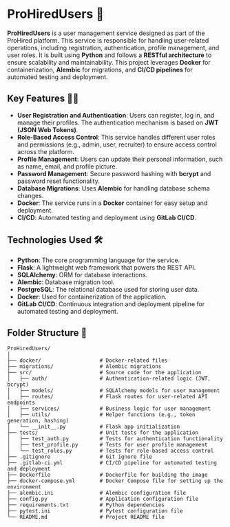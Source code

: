 # ProHiredUsers 🚀

**ProHiredUsers** is a user management service designed as part of the ProHired platform. This service is responsible for handling user-related operations, including registration, authentication, profile management, and user roles. It is built using **Python** and follows a **RESTful architecture** to ensure scalability and maintainability. This project leverages **Docker** for containerization, **Alembic** for migrations, and **CI/CD pipelines** for automated testing and deployment.

## Key Features 🔑✨

- **User Registration and Authentication**: Users can register, log in, and manage their profiles. The authentication mechanism is based on **JWT (JSON Web Tokens)**.
- **Role-Based Access Control**: This service handles different user roles and permissions (e.g., admin, user, recruiter) to ensure access control across the platform.
- **Profile Management**: Users can update their personal information, such as name, email, and profile picture.
- **Password Management**: Secure password hashing with **bcrypt** and password reset functionality.
- **Database Migrations**: Uses **Alembic** for handling database schema changes.
- **Docker**: The service runs in a **Docker** container for easy setup and deployment.
- **CI/CD**: Automated testing and deployment using **GitLab CI/CD**.

## Technologies Used 🛠️

- **Python**: The core programming language for the service.
- **Flask**: A lightweight web framework that powers the REST API.
- **SQLAlchemy**: ORM for database interactions.
- **Alembic**: Database migration tool.
- **PostgreSQL**: The relational database used for storing user data.
- **Docker**: Used for containerization of the application.
- **GitLab CI/CD**: Continuous integration and deployment pipeline for automated testing and deployment.

## Folder Structure 📂

```plaintext
ProHiredUsers/
│
├── docker/                   # Docker-related files
├── migrations/               # Alembic migrations
├── src/                      # Source code for the application
│   ├── auth/                 # Authentication-related logic (JWT, bcrypt)
│   ├── models/               # SQLAlchemy models for user management
│   ├── routes/               # Flask routes for user-related API endpoints
│   ├── services/             # Business logic for user management
│   ├── utils/                # Helper functions (e.g., token generation, hashing)
│   └── __init__.py           # Flask app initialization
├── tests/                    # Unit tests for the application
│   ├── test_auth.py          # Tests for authentication functionality
│   ├── test_profile.py       # Tests for user profile management
│   └── test_roles.py         # Tests for role-based access control
├── .gitignore                # Git ignore file
├── .gitlab-ci.yml            # CI/CD pipeline for automated testing and deployment
├── Dockerfile                # Dockerfile for building the image
├── docker-compose.yml        # Docker Compose file for setting up the environment
├── alembic.ini               # Alembic configuration file
├── config.py                 # Application configuration file
├── requirements.txt          # Python dependencies
├── pytest.ini                # Pytest configuration file
└── README.md                 # Project README file
